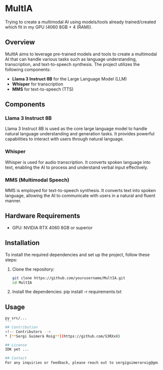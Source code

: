 # MultIA

Trying to create a multimodal AI using models/tools already trained/created which fit in my GPU (4060 8GB + 4 (RAM)).

## Overview

MultIA aims to leverage pre-trained models and tools to create a multimodal AI that can handle various tasks such as language understanding, transcription, and text-to-speech synthesis. The project utilizes the following components:

- **Llama 3 Instruct 8B** for the Large Language Model (LLM)
- **Whisper** for transcription
- **MMS** for text-to-speech (TTS)

## Components

### Llama 3 Instruct 8B
Llama 3 Instruct 8B is used as the core large language model to handle natural language understanding and generation tasks. It provides powerful capabilities to interact with users through natural language.

### Whisper
Whisper is used for audio transcription. It converts spoken language into text, enabling the AI to process and understand verbal input effectively.

### MMS (Multimodal Speech)
MMS is employed for text-to-speech synthesis. It converts text into spoken language, allowing the AI to communicate with users in a natural and fluent manner.

## Hardware Requirements

- GPU: NVIDIA RTX 4060 8GB or superior

## Installation

To install the required dependencies and set up the project, follow these steps:

1. Clone the repository:
   ```sh
   git clone https://github.com/yourusername/MultIA.git
   cd MultIA
   ```
2. Install the dependencies:
   pip install -r requirements.txt

## Usage
 ```sh
py src/...
´´´
## Contribution
<!-- Contributors -->
* [**Sergi Guimerà Roig**](https://github.com/S3RXxX)

## License
IDK yet ...

## Contact
For any inquiries or feedback, please reach out to sergiguimeraroig@gmail.com.
